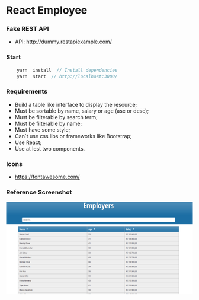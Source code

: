 # React Employee


### Fake REST API
- API: http://dummy.restapiexample.com/

### Start

```js
    yarn  install  // Install dependencies
    yarn  start  // http://localhost:3000/
```

### Requirements
- Build a table like interface to display the resource;
- Must be sortable by name, salary or age (asc or desc);
- Must be filterable by search term;
- Must be filterable by name;
- Must have some style;
- Can`t use css libs or frameworks like Bootstrap;
- Use React;
- Use at lest two components.

### Icons

- https://fontawesome.com/


### Reference Screenshot

![React Employee](/docs/screenshot.png)
